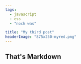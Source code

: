 ```yaml
---
tags:
  - javascript
  - css
  - "noch was"

title: "My third post"
headerImage: "875x250-myred.png"
---
```

## That's Markdown

